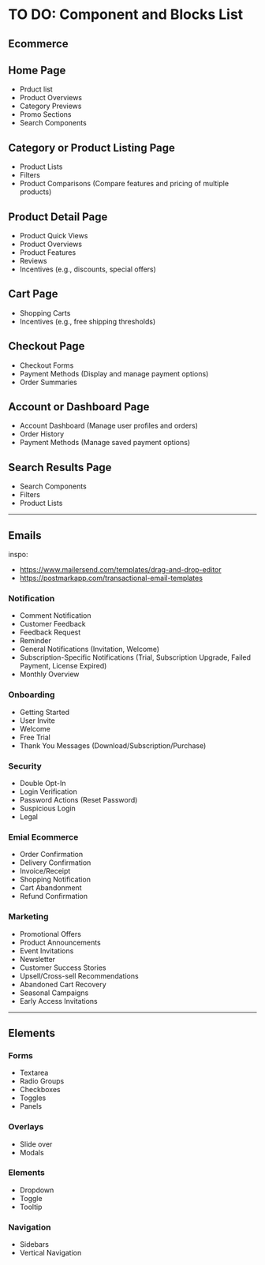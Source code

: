 # TO DO: Component and Blocks List

## Ecommerce
## Home Page
- Prduct list
- Product Overviews
- Category Previews
- Promo Sections
- Search Components 

## Category or Product Listing Page
- Product Lists
- Filters
- Product Comparisons (Compare features and pricing of multiple products)

## Product Detail Page
- Product Quick Views
- Product Overviews
- Product Features
- Reviews
- Incentives (e.g., discounts, special offers)

## Cart Page
- Shopping Carts
- Incentives (e.g., free shipping thresholds)

## Checkout Page
- Checkout Forms
- Payment Methods (Display and manage payment options)
- Order Summaries

## Account or Dashboard Page
- Account Dashboard (Manage user profiles and orders)
- Order History
- Payment Methods (Manage saved payment options)

## Search Results Page
- Search Components
- Filters
- Product Lists
---------------------------------------

## Emails
inspo:
- https://www.mailersend.com/templates/drag-and-drop-editor
- https://postmarkapp.com/transactional-email-templates

### Notification
- Comment Notification
- Customer Feedback
- Feedback Request
- Reminder
- General Notifications (Invitation, Welcome)
- Subscription-Specific Notifications (Trial, Subscription Upgrade, Failed Payment, License Expired)
- Monthly Overview

### Onboarding
- Getting Started
- User Invite
- Welcome
- Free Trial
- Thank You Messages (Download/Subscription/Purchase)

### Security
- Double Opt-In
- Login Verification
- Password Actions (Reset Password)
- Suspicious Login
- Legal

### Emial Ecommerce
- Order Confirmation
- Delivery Confirmation
- Invoice/Receipt
- Shopping Notification
- Cart Abandonment
- Refund Confirmation

### Marketing
- Promotional Offers
- Product Announcements
- Event Invitations
- Newsletter
- Customer Success Stories
- Upsell/Cross-sell Recommendations
- Abandoned Cart Recovery
- Seasonal Campaigns
- Early Access Invitations
-----------------------------

## Elements

### Forms
- Textarea
- Radio Groups
- Checkboxes
- Toggles
- Panels

### Overlays
- Slide over
- Modals

### Elements
- Dropdown
- Toggle
- Tooltip

### Navigation
- Sidebars
- Vertical Navigation
